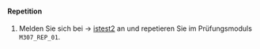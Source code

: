 #### Repetition
1. Melden Sie sich bei &#8594;&nbsp;<a href="http://www.istest2.ch" target="tab">istest2</a> an und repetieren Sie im Prüfungsmoduls <code>M307_REP_01</code>.